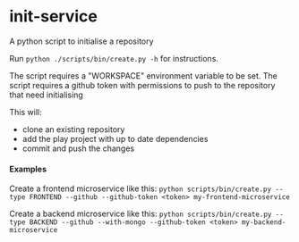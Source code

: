 
# init-service

A python script to initialise a repository

Run `python ./scripts/bin/create.py -h` for instructions.

The script requires a "WORKSPACE" environment variable to be set.
The script requires a github token with permissions to push to the repository that need initialising

This will:
- clone an existing repository
- add the play project with up to date dependencies
- commit and push the changes

#### Examples

Create a frontend microservice like this:
```python scripts/bin/create.py --type FRONTEND --github --github-token <token> my-frontend-microservice```

Create a backend microservice like this:
```python scripts/bin/create.py --type BACKEND --github --with-mongo --github-token <token> my-backend-microservice```
